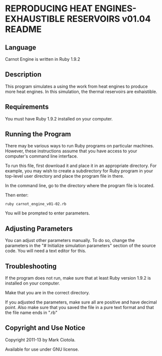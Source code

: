 
REPRODUCING HEAT ENGINES-EXHAUSTIBLE RESERVOIRS v01.04 README
=============================================================

Language
--------

  Carnot Engine is written in Ruby 1.9.2


Description
-----------

  This program simulates a using the work from heat engines to produce more heat engines.
  In this simulation, the thermal reservoirs are exhaistible.


Requirements
------------

  You must have Ruby 1.9.2 installed on your computer.


Running the Program
-------------------

  There may be various ways to run Ruby programs on particular machines. 
  However, these instructions assume that you have access to your computer's 
  command line interface.

  To run this file, first download it and place it in an appropriate directory.
  For example, you may wish to create a subdirectory for Ruby program in your
  top-level user directory and place the program file in there.

  In the command line, go to the directory where the program file is located.

  Then enter:

    ruby carnot_engine_v01-02.rb
  
  You will be prompted to enter parameters.
  
Adjusting Parameters
--------------------

  You can adjust other parameters manually.  To do so, change the
  parameters in the "# Initialize simulation parameters" section of the 
  source code. You will need a text editor for this.


  
Troubleshooting
---------------

  If the program does not run, make sure that at least Ruby version 1.9.2 
  is installed on your computer.
 
  Make that you are in the correct directory.
  
  If you adjusted the parameters, make sure all are positive and have decimal
  point. Also make sure that you saved the file in a pure text format and that
  the file name ends in ".rb"
  
  
Copyright and Use Notice
------------------------
  
  Copyright 2011-13 by Mark Ciotola.
  
  Available for use under GNU license.
  